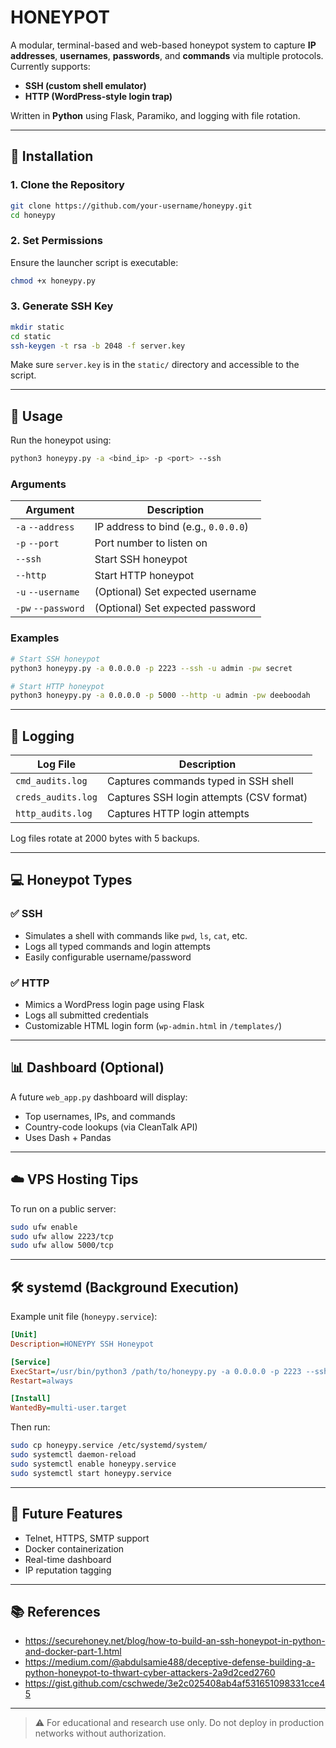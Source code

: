 
# HONEYPOT

A modular, terminal-based and web-based honeypot system to capture **IP addresses**, **usernames**, **passwords**, and **commands** via multiple protocols. Currently supports:
- **SSH (custom shell emulator)**
- **HTTP (WordPress-style login trap)**

Written in **Python** using Flask, Paramiko, and logging with file rotation.

---

## 🚀 Installation

### 1. Clone the Repository
```bash
git clone https://github.com/your-username/honeypy.git
cd honeypy
```

### 2. Set Permissions
Ensure the launcher script is executable:
```bash
chmod +x honeypy.py
```

### 3. Generate SSH Key
```bash
mkdir static
cd static
ssh-keygen -t rsa -b 2048 -f server.key
```
Make sure `server.key` is in the `static/` directory and accessible to the script.

---

## 🧪 Usage

Run the honeypot using:

```bash
python3 honeypy.py -a <bind_ip> -p <port> --ssh
```

### Arguments

| Argument       | Description                            |
|----------------|----------------------------------------|
| `-a` `--address` | IP address to bind (e.g., `0.0.0.0`) |
| `-p` `--port`   | Port number to listen on              |
| `--ssh`         | Start SSH honeypot                    |
| `--http`        | Start HTTP honeypot                   |
| `-u` `--username` | (Optional) Set expected username    |
| `-pw` `--password` | (Optional) Set expected password   |

### Examples

```bash
# Start SSH honeypot
python3 honeypy.py -a 0.0.0.0 -p 2223 --ssh -u admin -pw secret

# Start HTTP honeypot
python3 honeypy.py -a 0.0.0.0 -p 5000 --http -u admin -pw deeboodah
```

---

## 📁 Logging

| Log File         | Description                                 |
|------------------|---------------------------------------------|
| `cmd_audits.log` | Captures commands typed in SSH shell        |
| `creds_audits.log` | Captures SSH login attempts (CSV format)  |
| `http_audits.log` | Captures HTTP login attempts               |

Log files rotate at 2000 bytes with 5 backups.

---

## 💻 Honeypot Types

### ✅ SSH
- Simulates a shell with commands like `pwd`, `ls`, `cat`, etc.
- Logs all typed commands and login attempts
- Easily configurable username/password

### ✅ HTTP
- Mimics a WordPress login page using Flask
- Logs all submitted credentials
- Customizable HTML login form (`wp-admin.html` in `/templates/`)

---

## 📊 Dashboard (Optional)

A future `web_app.py` dashboard will display:
- Top usernames, IPs, and commands
- Country-code lookups (via CleanTalk API)
- Uses Dash + Pandas

---

## ☁️ VPS Hosting Tips

To run on a public server:
```bash
sudo ufw enable
sudo ufw allow 2223/tcp
sudo ufw allow 5000/tcp
```

---

## 🛠 systemd (Background Execution)

Example unit file (`honeypy.service`):
```ini
[Unit]
Description=HONEYPY SSH Honeypot

[Service]
ExecStart=/usr/bin/python3 /path/to/honeypy.py -a 0.0.0.0 -p 2223 --ssh -u admin -pw secret
Restart=always

[Install]
WantedBy=multi-user.target
```

Then run:
```bash
sudo cp honeypy.service /etc/systemd/system/
sudo systemctl daemon-reload
sudo systemctl enable honeypy.service
sudo systemctl start honeypy.service
```

---

## 🧩 Future Features

- Telnet, HTTPS, SMTP support
- Docker containerization
- Real-time dashboard
- IP reputation tagging

---

## 📚 References

- https://securehoney.net/blog/how-to-build-an-ssh-honeypot-in-python-and-docker-part-1.html  
- https://medium.com/@abdulsamie488/deceptive-defense-building-a-python-honeypot-to-thwart-cyber-attackers-2a9d2ced2760  
- https://gist.github.com/cschwede/3e2c025408ab4af531651098331cce45  

---

> ⚠️ For educational and research use only. Do not deploy in production networks without authorization.
